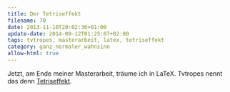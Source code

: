 ```yaml
---
title: Der Tetriseffekt
filename: 70
date: 2013-11-10T20:02:36+01:00
update-date: 2014-09-12T01:25:07+02:00
tags: tvtropes, masterarbeit, latex, tetriseffekt
category: ganz_normaler_wahnsinn
allow-html: true
---
```


<p>Jetzt, am Ende meiner Masterarbeit, träume ich in LaTeX. Tvtropes nennt das denn <a href="http://tvtropes.org/pmwiki/pmwiki.php/Main/TheTetrisEffect">Tetriseffekt</a>.</p>


